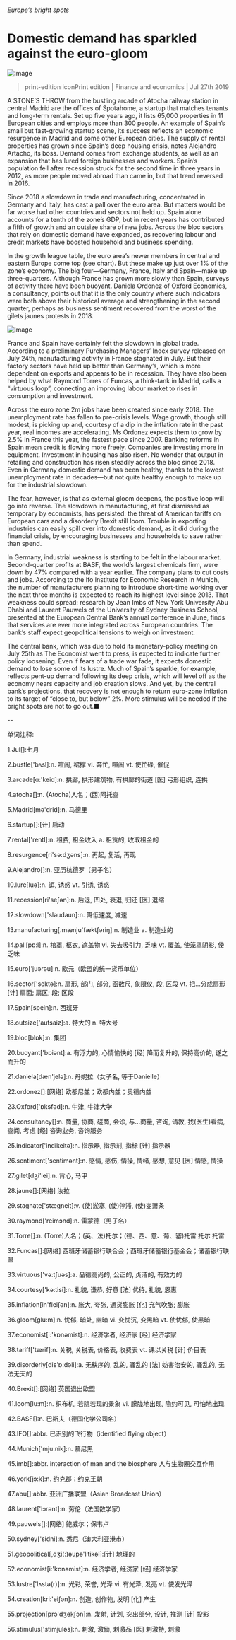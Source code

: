 ###### Europe’s bright spots
# Domestic demand has sparkled against the euro-gloom 
![image](images/20190727_FNP002_0.jpg) 
> print-edition iconPrint edition | Finance and economics | Jul 27th 2019 
A STONE’S THROW from the bustling arcade of Atocha railway station in central Madrid are the offices of Spotahome, a startup that matches tenants and long-term rentals. Set up five years ago, it lists 65,000 properties in 11 European cities and employs more than 300 people. An example of Spain’s small but fast-growing startup scene, its success reflects an economic resurgence in Madrid and some other European cities. The supply of rental properties has grown since Spain’s deep housing crisis, notes Alejandro Artacho, its boss. Demand comes from exchange students, as well as an expansion that has lured foreign businesses and workers. Spain’s population fell after recession struck for the second time in three years in 2012, as more people moved abroad than came in, but that trend reversed in 2016. 
Since 2018 a slowdown in trade and manufacturing, concentrated in Germany and Italy, has cast a pall over the euro area. But matters would be far worse had other countries and sectors not held up. Spain alone accounts for a tenth of the zone’s GDP, but in recent years has contributed a fifth of growth and an outsize share of new jobs. Across the bloc sectors that rely on domestic demand have expanded, as recovering labour and credit markets have boosted household and business spending. 
In the growth league table, the euro area’s newer members in central and eastern Europe come top (see chart). But these make up just over 1% of the zone’s economy. The big four—Germany, France, Italy and Spain—make up three-quarters. Although France has grown more slowly than Spain, surveys of activity there have been buoyant. Daniela Ordonez of Oxford Economics, a consultancy, points out that it is the only country where such indicators were both above their historical average and strengthening in the second quarter, perhaps as business sentiment recovered from the worst of the gilets jaunes protests in 2018. 
![image](images/20190727_FNC456.png) 
France and Spain have certainly felt the slowdown in global trade. According to a preliminary Purchasing Managers’ Index survey released on July 24th, manufacturing activity in France stagnated in July. But their factory sectors have held up better than Germany’s, which is more dependent on exports and appears to be in recession. They have also been helped by what Raymond Torres of Funcas, a think-tank in Madrid, calls a “virtuous loop”, connecting an improving labour market to rises in consumption and investment. 
Across the euro zone 2m jobs have been created since early 2018. The unemployment rate has fallen to pre-crisis levels. Wage growth, though still modest, is picking up and, courtesy of a dip in the inflation rate in the past year, real incomes are accelerating. Ms Ordonez expects them to grow by 2.5% in France this year, the fastest pace since 2007. Banking reforms in Spain mean credit is flowing more freely. Companies are investing more in equipment. Investment in housing has also risen. No wonder that output in retailing and construction has risen steadily across the bloc since 2018. Even in Germany domestic demand has been healthy, thanks to the lowest unemployment rate in decades—but not quite healthy enough to make up for the industrial slowdown. 
The fear, however, is that as external gloom deepens, the positive loop will go into reverse. The slowdown in manufacturing, at first dismissed as temporary by economists, has persisted: the threat of American tariffs on European cars and a disorderly Brexit still loom. Trouble in exporting industries can easily spill over into domestic demand, as it did during the financial crisis, by encouraging businesses and households to save rather than spend. 
In Germany, industrial weakness is starting to be felt in the labour market. Second-quarter profits at BASF, the world’s largest chemicals firm, were down by 47% compared with a year earlier. The company plans to cut costs and jobs. According to the Ifo Institute for Economic Research in Munich, the number of manufacturers planning to introduce short-time working over the next three months is expected to reach its highest level since 2013. That weakness could spread: research by Jean Imbs of New York University Abu Dhabi and Laurent Pauwels of the University of Sydney Business School, presented at the European Central Bank’s annual conference in June, finds that services are ever more integrated across European countries. The bank’s staff expect geopolitical tensions to weigh on investment. 
The central bank, which was due to hold its monetary-policy meeting on July 25th as The Economist went to press, is expected to indicate further policy loosening. Even if fears of a trade war fade, it expects domestic demand to lose some of its lustre. Much of Spain’s sparkle, for example, reflects pent-up demand following its deep crisis, which will level off as the economy nears capacity and job creation slows. And yet, by the central bank’s projections, that recovery is not enough to return euro-zone inflation to its target of “close to, but below” 2%. More stimulus will be needed if the bright spots are not to go out.■ 
-- 
 单词注释:
1.Jul[]:七月 
2.bustle['bʌsl]:n. 喧闹, 裙撑 vi. 奔忙, 喧闹 vt. 使忙碌, 催促 
3.arcade[ɑ:'keid]:n. 拱廊, 拱形建筑物, 有拱廊的街道 [医] 弓形组织, 连拱 
4.atocha[]:n. (Atocha)人名；(西)阿托查 
5.Madrid[mә'drid]:n. 马德里 
6.startup[]:[计] 启动 
7.rental['rentl]:n. 租费, 租金收入 a. 租赁的, 收取租金的 
8.resurgence[ri'sә:dʒәns]:n. 再起, 复活, 再现 
9.Alejandro[]:n. 亚历杭德罗（男子名） 
10.lure[luә]:n. 饵, 诱惑 vt. 引诱, 诱惑 
11.recession[ri'seʃәn]:n. 后退, 凹处, 衰退, 归还 [医] 退缩 
12.slowdown['slәudaun]:n. 降低速度, 减速 
13.manufacturing[.mænju'fæktʃәriŋ]:n. 制造业 a. 制造业的 
14.pall[pɒ:l]:n. 棺罩, 柩衣, 遮盖物 vi. 失去吸引力, 乏味 vt. 覆盖, 使笼罩阴影, 使乏味 
15.euro['juәrәu]:n. 欧元（欧盟的统一货币单位） 
16.sector['sektә]:n. 扇形, 部门, 部分, 函数尺, 象限仪, 段, 区段 vt. 把...分成扇形 [计] 扇面; 扇区; 段; 区段 
17.Spain[spein]:n. 西班牙 
18.outsize['autsaiz]:a. 特大的 n. 特大号 
19.bloc[blɒk]:n. 集团 
20.buoyant['bɒiәnt]:a. 有浮力的, 心情愉快的 [经] 降而复升的, 保持高价的, 遂之而升的 
21.daniela[dæn'jelə]:n. 丹妮拉（女子名, 等于Danielle） 
22.ordonez[]:[网络] 欧都尼兹；欧都内兹；奥德内兹 
23.Oxford['ɒksfәd]:n. 牛津, 牛津大学 
24.consultancy[]:n. 商量, 协商, 磋商, 会诊, 与...商量, 咨询, 请教, 找(医生)看病, 查阅, 考虑 [经] 咨询业务, 咨询服务 
25.indicator['indikeitә]:n. 指示器, 指示剂, 指标 [计] 指示器 
26.sentiment['sentimәnt]:n. 感情, 感伤, 情操, 情绪, 感想, 意见 [医] 情感, 情操 
27.gilet[dʒi'lei]:n. 背心, 马甲 
28.jaune[]:[网络] 汝拉 
29.stagnate['stægneit]:v. (使)淤塞, (使)停滞, (使)变萧条 
30.raymond['reimɔnd]:n. 雷蒙德（男子名） 
31.Torre[]:n. (Torre)人名；(英、法)托尔；(德、西、意、葡、塞)托雷 托尔 托雷 
32.Funcas[]:[网络] 西班牙储蓄银行联合会；西班牙储蓄银行基金会；储蓄银行联盟 
33.virtuous['vә:tʃuәs]:a. 品德高尚的, 公正的, 贞洁的, 有效力的 
34.courtesy['kә:tisi]:n. 礼貌, 谦恭, 好意 [法] 优待, 礼貌, 恩惠 
35.inflation[in'fleiʃәn]:n. 胀大, 夸张, 通货膨胀 [化] 充气吹胀; 膨胀 
36.gloom[glu:m]:n. 忧郁, 暗处, 幽暗 vi. 变忧沉, 变黑暗 vt. 使忧郁, 使黑暗 
37.economist[i:'kɒnәmist]:n. 经济学者, 经济家 [经] 经济学家 
38.tariff['tærif]:n. 关税, 关税表, 价格表, 收费表 vt. 课以关税 [计] 价目表 
39.disorderly[dis'ɒ:dәli]:a. 无秩序的, 乱的, 骚乱的 [法] 妨害治安的, 骚乱的, 无法无天的 
40.Brexit[]:[网络] 英国退出欧盟 
41.loom[lu:m]:n. 织布机, 若隐若现的景象 vi. 朦胧地出现, 隐约可见, 可怕地出现 
42.BASF[]:n. 巴斯夫（德国化学公司名） 
43.IFO[]:abbr. 已识别的飞行物（identified flying object） 
44.Munich['mju:nik]:n. 慕尼黑 
45.imb[]:abbr. interaction of man and the biosphere 人与生物圈交互作用 
46.york[jɔ:k]:n. 约克郡；约克王朝 
47.abu[]:abbr. 亚洲广播联盟（Asian Broadcast Union） 
48.laurent['lɔrәnt]:n. 劳伦（法国数学家） 
49.pauwels[]:[网络] 鲍威尔；保韦卢 
50.sydney['sidni]:n. 悉尼（澳大利亚港市） 
51.geopolitical[,dʒi(:)әupә'litikәl]:[计] 地理的 
52.economist[i:'kɒnәmist]:n. 经济学者, 经济家 [经] 经济学家 
53.lustre['lʌstә(r)]:n. 光彩, 荣誉, 光泽 vi. 有光泽, 发亮 vt. 使发光泽 
54.creation[kri:'eiʃәn]:n. 创造, 创作物, 发明 [化] 产生 
55.projection[prә'dʒekʃәn]:n. 发射, 计划, 突出部分, 设计, 推测 [计] 投影 
56.stimulus['stimjulәs]:n. 刺激, 激励, 刺激品 [医] 刺激特, 刺激 
